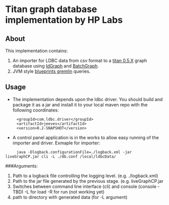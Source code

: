 # Titan graph database implementation by HP Labs
## About
This implementation contains:
1. An importer for LDBC data from csv format to a [titan 0.5.X](https://github.com/thinkaurelius/titan) graph database using [IdGraph](https://github.com/tinkerpop/blueprints/wiki/Id-Implementation) and [BatchGraph](https://github.com/tinkerpop/blueprints/wiki/Batch-Implementation).
2. JVM style [blueprints gremlin](http://gremlindocs.com/) queries.

## Usage
* The implementation depends upon the ldbc driver. You should build and package it as a jar  and install it to your local maven repo with the following coordinates:
```
     <groupId>com.ldbc.driver</groupId>
     <artifactId>jeeves</artifactId>
     <version>0.2-SNAPSHOT</version>
```

* A control panel application is in the works to allow easy running of the importer and driver. Exmaple for importer:
```
     java -Dlogback.configurationFile=./logback.xml -jar liveGraphCP.jar cli -L ./db.conf /local/ldbcData/
```
###Arguments:
1. Path to a logback file controlling the logging level. (e.g. ./logback.xml)
2. Path to the jar file generated by the previous stage. (e.g. liveGraphCP.jar
3. Switches between command line interface (cli) and console (console - TBD) -L for load -R for run (not working yet)
4. path to directory with generated data (for -L argument)
